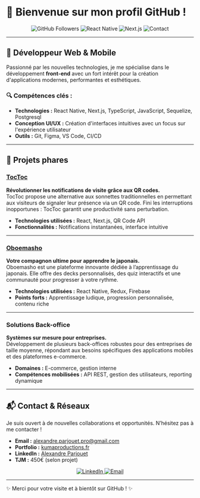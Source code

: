 # 👋 Bienvenue sur mon profil GitHub !  
<p align="center">
  <img src="https://img.shields.io/github/followers/FrSenpai?label=Suivre&style=social" alt="GitHub Followers">
  <img src="https://img.shields.io/badge/React%20Native-%231572B6.svg?style=flat&logo=react&logoColor=white" alt="React Native">
  <img src="https://img.shields.io/badge/Next.js-%23000000.svg?style=flat&logo=nextdotjs&logoColor=white" alt="Next.js">
  <img src="https://img.shields.io/badge/Contact-📧-blue" alt="Contact">
</p>

---

## 🚀 Développeur Web & Mobile  
Passionné par les nouvelles technologies, je me spécialise dans le développement **front-end** avec un fort intérêt pour la création d'applications modernes, performantes et esthétiques.  

### 🔍 **Compétences clés :**  
- **Technologies :** React Native, Next.js, TypeScript, JavaScript, Sequelize, Postgresql
- **Conception UI/UX :** Création d'interfaces intuitives avec un focus sur l'expérience utilisateur  
- **Outils :** Git, Figma, VS Code, CI/CD  

---

## 🌟 **Projets phares**  

### [TocToc](https://toctoc-qr.com)  
**Révolutionner les notifications de visite grâce aux QR codes.**  
TocToc propose une alternative aux sonnettes traditionnelles en permettant aux visiteurs de signaler leur présence via un QR code. Fini les interruptions inopportunes : TocToc garantit une productivité sans perturbation.  

- **Technologies utilisées :** React, Next.js, QR Code API  
- **Fonctionnalités :** Notifications instantanées, interface intuitive  

---

### [Oboemasho](https://oboemasho.com)  
**Votre compagnon ultime pour apprendre le japonais.**  
Oboemasho est une plateforme innovante dédiée à l’apprentissage du japonais. Elle offre des decks personnalisés, des quiz interactifs et une communauté pour progresser à votre rythme.

- **Technologies utilisées :** React Native, Redux, Firebase  
- **Points forts :** Apprentissage ludique, progression personnalisée, contenu riche  

---

### Solutions Back-office  
**Systèmes sur mesure pour entreprises.**  
Développement de plusieurs back-offices robustes pour des entreprises de taille moyenne, répondant aux besoins spécifiques des applications mobiles et des plateformes e-commerce.  

- **Domaines :** E-commerce, gestion interne  
- **Compétences mobilisées :** API REST, gestion des utilisateurs, reporting dynamique  

---

## 📬 **Contact & Réseaux**  

Je suis ouvert à de nouvelles collaborations et opportunités. N’hésitez pas à me contacter !  

- **Email :** alexandre.parjouet.pro@gmail.com  
- **Portfolio :** [kumaproductions.fr](https://kumaproductions.fr)  
- **LinkedIn :** [Alexandre Parjouet](https://www.linkedin.com/in/alexandre-parjouet/)  
- **TJM :** 450€ (selon projet)  

<p align="center">
  <a href="https://linkedin.com/in/alexandre-parjouet" target="_blank">
    <img src="https://img.shields.io/badge/-LinkedIn-blue?style=for-the-badge&logo=linkedin&logoColor=white" alt="LinkedIn">
  </a>
  <a href="mailto:alexandre.parjouet.pro@gmail.com" target="_blank">
    <img src="https://img.shields.io/badge/-Email-red?style=for-the-badge&logo=gmail&logoColor=white" alt="Email">
  </a>
</p>

---

✨ Merci pour votre visite et à bientôt sur GitHub ! ✨  
